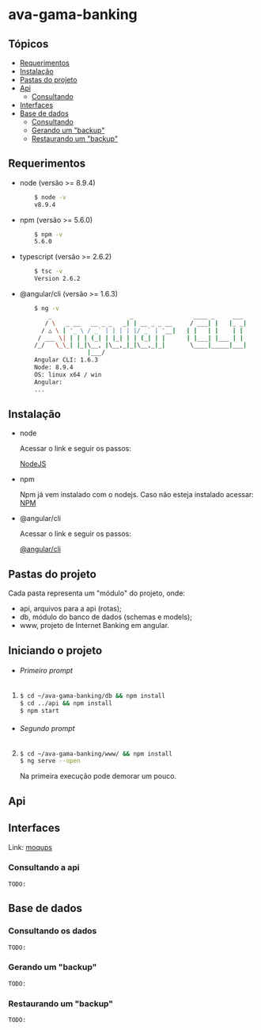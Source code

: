# ava-gama-banking

## Tópicos
* [Requerimentos](#requerimentos)
* [Instalação](#instalacao)
* [Pastas do projeto](#pastas-do-projeto)
* [Api](#api)
    * [Consultando](#consultando-a-api)
* [Interfaces](#interfaces)
* [Base de dados](#base-de-dados)
    * [Consultando](#consultando-os-dados)
    * [Gerando um "backup"](#consultando-a-api)
    * [Restaurando um "backup"](#restaurando-um-backup)

## Requerimentos
* node (versão >= 8.9.4)
    ```bash
        $ node -v
        v8.9.4
    ```
* npm (versão >= 5.6.0)
    ```bash
        $ npm -v
        5.6.0
    ```
* typescript (versão >= 2.6.2)
    ```bash
        $ tsc -v
        Version 2.6.2
    ```
* @angular/cli (versão >= 1.6.3)
    ```bash
        $ ng -v
            _                      _                 ____ _     ___
           / \   _ __   __ _ _   _| | __ _ _ __     / ___| |   |_ _|
          / △ \ | '_ \ / _` | | | | |/ _` | '__|   | |   | |    | |
         / ___ \| | | | (_| | |_| | | (_| | |      | |___| |___ | |
        /_/   \_\_| |_|\__, |\__,_|_|\__,_|_|       \____|_____|___|
                       |___/
        Angular CLI: 1.6.3
        Node: 8.9.4
        OS: linux x64 / win
        Angular:
        ...

    ```

## Instalação

* node

    Acessar o link e seguir os passos:

    [NodeJS](https://nodejs.org/en/download/)

* npm

    Npm já vem instalado com o nodejs. Caso não esteja instalado acessar: [NPM](https://www.npmjs.com/get-npm)

* @angular/cli

    Acessar o link e seguir os passos:

    [@angular/cli](https://github.com/angular/angular-cli#installation)

## Pastas do projeto

Cada pasta representa um "módulo" do projeto, onde:

* api, arquivos para a api (rotas);
* db, módulo do banco de dados (schemas e models);
* www, projeto de Internet Banking em angular.


## Iniciando o projeto

* ###### Primeiro prompt

1.
    ```bash
    $ cd ~/ava-gama-banking/db && npm install
    $ cd ../api && npm install
    $ npm start
    ```
* ###### Segundo prompt

2.
    ```bash
    $ cd ~/ava-gama-banking/www/ && npm install
    $ ng serve --open
    ```

    Na primeira execução pode demorar um pouco.

## Api

## Interfaces

Link:
[moqups](https://app.moqups.com/pjpimentel/ggNkI8HDZw/edit/page/a63cc1cd1)

### Consultando a api
    TODO:
## Base de dados

### Consultando os dados
    TODO:
### Gerando um "backup"
    TODO:
### Restaurando um "backup"
    TODO:
